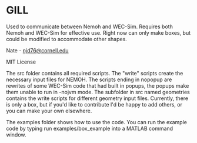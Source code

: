 # GILL
Used to communicate between Nemoh and WEC-Sim. Requires both Nemoh and WEC-Sim for effective use. Right now can only make boxes, but could be modified to accommodate other shapes.

Nate - njd76@cornell.edu

MIT License

The src folder contains all required scripts. The "write" scripts create the necessary input files for NEMOH. The scripts ending in nopopup are rewrites of some WEC-Sim code that had built in popups, the popups make them unable to run in -nojvm mode. The subfolder in src named geometries contains the write scripts for different geometry input files. Currently, there is only a box, but if you'd like to contribute I'd be happy to add others, or you can make your own elsewhere. 

The examples folder shows how to use the code. You can run the example code by typing run examples/box_example into a MATLAB command window.
